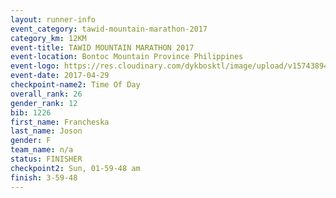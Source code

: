 ```yaml
---
layout: runner-info 
event_category: tawid-mountain-marathon-2017 
category_km: 12KM 
event-title: TAWID MOUNTAIN MARATHON 2017 
event-location: Bontoc Mountain Province Philippines 
event-logo: https://res.cloudinary.com/dykbosktl/image/upload/v1574389445/Logo/tawid_logo_2017_facfcf.png 
event-date: 2017-04-29 
checkpoint-name2: Time Of Day 
overall_rank: 26
gender_rank: 12
bib: 1226
first_name: Francheska
last_name: Joson
gender: F
team_name: n/a
status: FINISHER
checkpoint2: Sun, 01-59-48 am
finish: 3-59-48
---
```

